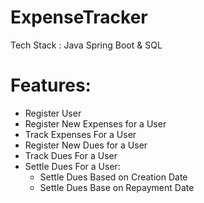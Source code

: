 # ExpenseTracker
Tech Stack : Java Spring Boot &amp; SQL 

# Features:
- Register User 
- Register New Expenses for a User
- Track Expenses For a User
- Register New Dues for a User
- Track Dues For a User
- Settle Dues For a User:
  - Settle Dues Based on Creation Date
  - Settle Dues Base on Repayment Date

